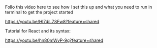 Follo this video here to see how I set this up and what you need to run in terminal to get the project started

https://youtu.be/Hl7diL7SFw8?feature=shared

Tutorial for React and its syntax:

https://youtu.be/hn80mWvP-9g?feature=shared
